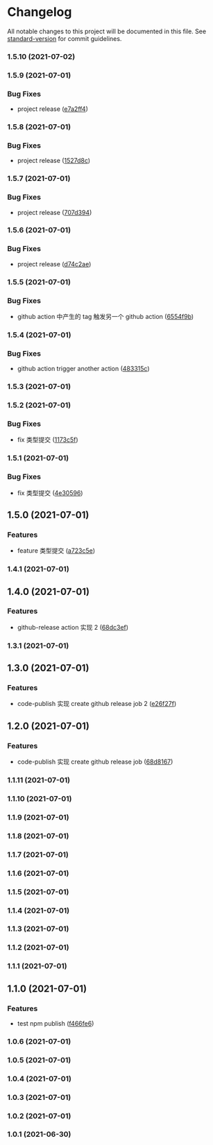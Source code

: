 # Changelog

All notable changes to this project will be documented in this file. See [standard-version](https://github.com/conventional-changelog/standard-version) for commit guidelines.

### 1.5.10 (2021-07-02)

### 1.5.9 (2021-07-01)


### Bug Fixes

* project release ([e7a2ff4](https://github.com/FED-CLUB/example/commit/e7a2ff45cc12c8b6ed12ae8c6db03ce38e1f375f))

### 1.5.8 (2021-07-01)


### Bug Fixes

* project release ([1527d8c](https://github.com/FED-CLUB/example/commit/1527d8ce95ebc0b40617e254785de7d25d7dfa5a))

### 1.5.7 (2021-07-01)


### Bug Fixes

* project release ([707d394](https://github.com/FED-CLUB/example/commit/707d394bd86fc35d93697f4985c5b723c321537d))

### 1.5.6 (2021-07-01)


### Bug Fixes

* project release ([d74c2ae](https://github.com/FED-CLUB/example/commit/d74c2aeec9bce271d0c53d7a908d5bda701cdbd0))

### 1.5.5 (2021-07-01)


### Bug Fixes

* github action 中产生的 tag 触发另一个 github action ([6554f9b](https://github.com/FED-CLUB/example/commit/6554f9b8639019b81a05659cbd5e93eae4e6db32))

### 1.5.4 (2021-07-01)


### Bug Fixes

* github action trigger another action ([483315c](https://github.com/FED-CLUB/example/commit/483315c952eaf05bf22eb38af7ddc0ce6856afa7))

### 1.5.3 (2021-07-01)

### 1.5.2 (2021-07-01)


### Bug Fixes

* fix 类型提交 ([1173c5f](https://github.com/FED-CLUB/example/commit/1173c5fdb44dad402bbc201e12145e4fb58f4f27))

### 1.5.1 (2021-07-01)


### Bug Fixes

* fix 类型提交 ([4e30596](https://github.com/FED-CLUB/example/commit/4e305960e7da88e067b28595c9bdd1ea2b5dee15))

## 1.5.0 (2021-07-01)


### Features

* feature 类型提交 ([a723c5e](https://github.com/FED-CLUB/example/commit/a723c5e4f4586944c3968979f2108607b170ed53))

### 1.4.1 (2021-07-01)

## 1.4.0 (2021-07-01)


### Features

* github-release action 实现 2 ([68dc3ef](https://github.com/FED-CLUB/example/commit/68dc3efbbef8b98a418dcbc76cf9d661ea925e13))

### 1.3.1 (2021-07-01)

## 1.3.0 (2021-07-01)


### Features

* code-publish 实现 create github release job 2 ([e26f27f](https://github.com/FED-CLUB/example/commit/e26f27fa18e6445ce8057b9e1c31efc7e27fa213))

## 1.2.0 (2021-07-01)


### Features

* code-publish 实现 create github release job ([68d8167](https://github.com/FED-CLUB/example/commit/68d8167d6c7205acacdfb31d1c151b07f1d6cdb2))

### 1.1.11 (2021-07-01)

### 1.1.10 (2021-07-01)

### 1.1.9 (2021-07-01)

### 1.1.8 (2021-07-01)

### 1.1.7 (2021-07-01)

### 1.1.6 (2021-07-01)

### 1.1.5 (2021-07-01)

### 1.1.4 (2021-07-01)

### 1.1.3 (2021-07-01)

### 1.1.2 (2021-07-01)

### 1.1.1 (2021-07-01)

## 1.1.0 (2021-07-01)


### Features

* test npm publish ([f466fe6](https://github.com/FED-CLUB/example/commit/f466fe6b233d33b16ee3f4322ee51909d97ccab2))

### 1.0.6 (2021-07-01)

### 1.0.5 (2021-07-01)

### 1.0.4 (2021-07-01)

### 1.0.3 (2021-07-01)

### 1.0.2 (2021-07-01)

### 1.0.1 (2021-06-30)
